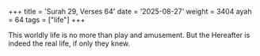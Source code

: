+++
title = 'Surah 29, Verses 64'
date = '2025-08-27'
weight = 3404
ayah = 64
tags = ["life"]
+++

This worldly life is no more than play and amusement. But the Hereafter is indeed the real life, if only they knew.